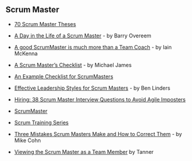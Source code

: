## Scrum Master

- [70 Scrum Master Theses](https://age-of-product.com/70-scrum-master-theses/)

- [A Day in the Life of a Scrum Master](https://www.linkedin.com/pulse/day-life-scrum-master-barry-overeem) - by Barry Overeem

- [A good ScrumMaster is much more than a Team Coach](https://www.linkedin.com/pulse/good-scrummaster-much-more-than-team-coach-iain-mckenna) - by Iain McKenna

- [A Scrum Master’s Checklist](http://blogs.collab.net/agile/a-scrummasters-checklist) - by Michael James

- [An Example Checklist for ScrumMasters](http://scrummasterchecklist.org/pdf/ScrumMaster_Checklist_12_unbranded.pdf)

- [Effective Leadership Styles for Scrum Masters](https://www.benlinders.com/2016/leadership-styles-scrum-masters/) - by Ben Linders

- [Hiring: 38 Scrum Master Interview Questions to Avoid Agile Imposters](https://age-of-product.com/38-scrum-master-interview-questions-to-avoid-imposters-free-pdf/)

- [ScrumMaster](https://www.mountaingoatsoftware.com/agile/scrum/roles/scrummaster)

- [Scrum Training Series](http://scrumtrainingseries.com/)

- [Three Mistakes Scrum Masters Make and How to Correct Them](https://www.linkedin.com/pulse/three-mistakes-scrum-masters-make-how-correct-them-mike-cohn) - by Mike Cohn

- [Viewing the Scrum Master as a Team Member](http://www.spikesandstories.com/viewing-scrum-master-team-member/) by Tanner
